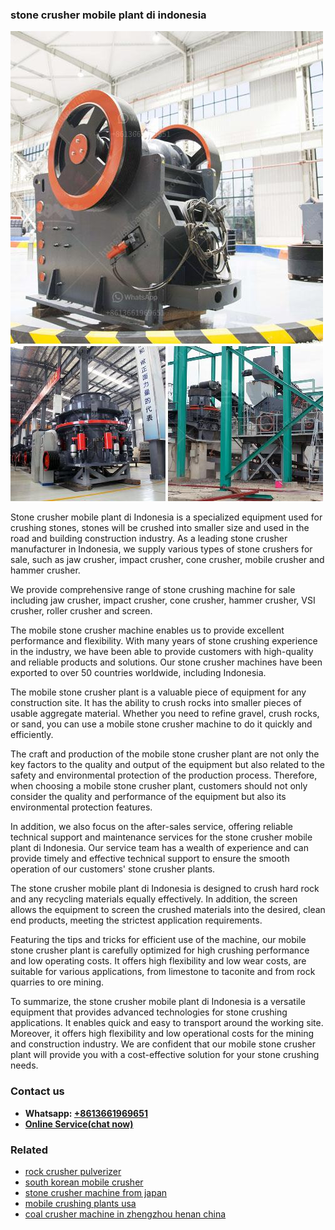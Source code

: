 <h3>stone crusher mobile plant di indonesia</h3><img src='1708408658.jpg' alt=''><p>Stone crusher mobile plant di Indonesia is a specialized equipment used for crushing stones, stones will be crushed into smaller size and used in the road and building construction industry. As a leading stone crusher manufacturer in Indonesia, we supply various types of stone crushers for sale, such as jaw crusher, impact crusher, cone crusher, mobile crusher and hammer crusher.</p><p>We provide comprehensive range of stone crushing machine for sale including jaw crusher, impact crusher, cone crusher, hammer crusher, VSI crusher, roller crusher and screen.</p><p>The mobile stone crusher machine enables us to provide excellent performance and flexibility. With many years of stone crushing experience in the industry, we have been able to provide customers with high-quality and reliable products and solutions. Our stone crusher machines have been exported to over 50 countries worldwide, including Indonesia.</p><p>The mobile stone crusher plant is a valuable piece of equipment for any construction site. It has the ability to crush rocks into smaller pieces of usable aggregate material. Whether you need to refine gravel, crush rocks, or sand, you can use a mobile stone crusher machine to do it quickly and efficiently.</p><p>The craft and production of the mobile stone crusher plant are not only the key factors to the quality and output of the equipment but also related to the safety and environmental protection of the production process. Therefore, when choosing a mobile stone crusher plant, customers should not only consider the quality and performance of the equipment but also its environmental protection features.</p><p>In addition, we also focus on the after-sales service, offering reliable technical support and maintenance services for the stone crusher mobile plant di Indonesia. Our service team has a wealth of experience and can provide timely and effective technical support to ensure the smooth operation of our customers' stone crusher plants.</p><p>The stone crusher mobile plant di Indonesia is designed to crush hard rock and any recycling materials equally effectively. In addition, the screen allows the equipment to screen the crushed materials into the desired, clean end products, meeting the strictest application requirements.</p><p>Featuring the tips and tricks for efficient use of the machine, our mobile stone crusher plant is carefully optimized for high crushing performance and low operating costs. It offers high flexibility and low wear costs, are suitable for various applications, from limestone to taconite and from rock quarries to ore mining.</p><p>To summarize, the stone crusher mobile plant di Indonesia is a versatile equipment that provides advanced technologies for stone crushing applications. It enables quick and easy to transport around the working site. Moreover, it offers high flexibility and low operational costs for the mining and construction industry. We are confident that our mobile stone crusher plant will provide you with a cost-effective solution for your stone crushing needs.</p><h3>Contact us</h3><ul><li><strong>Whatsapp:&nbsp;<a href="https://wa.me/8613661969651">+8613661969651</a></strong></li><li><a href="https://swt.shibang-china.com/?git&amp;zhl&amp;stone crusher mobile plant di indonesia"><strong>Online Service(chat now)</strong></a></li></ul><h3>Related</h3><ul><li><a href='rock crusher pulverizer.md'>rock crusher pulverizer</a></li><li><a href='south korean mobile crusher.md'>south korean mobile crusher</a></li><li><a href='stone crusher machine from japan.md'>stone crusher machine from japan</a></li><li><a href='mobile crushing plants usa.md'>mobile crushing plants usa</a></li><li><a href='coal crusher machine in zhengzhou henan china.md'>coal crusher machine in zhengzhou henan china</a></li></ul>